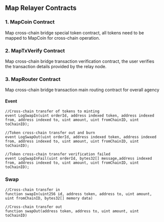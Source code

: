 ## Map Relayer Contracts

### 1.  MapCoin Contract

Map cross-chain bridge special token contract, all tokens need to be mapped to MapCoin for cross-chain operation.

### 2. MapTxVerify Contract

Map cross-chain bridge transaction verification contract, the user verifies the transaction details provided by the relay node.

### 3. MapRouter Contract

Map cross-chain bridge transaction main routing contract for overall agency

#### Event

```solidity
//Cross-chain transfer of tokens to minting
event LogSwapIn(uint orderId, address indexed token, address indexed from, address indexed to, uint amount, uint fromChainID, uint toChainID);

//Token cross-chain transfer out and burn
event LogSwapOut(uint orderId, address indexed token, address indexed from, address indexed to, uint amount, uint fromChainID, uint toChainID);

//Token cross-chain transfer verification failed
event LogSwapInFail(uint orderId, bytes32[] message,address indexed from, address indexed to, uint amount, uint fromChainID, uint toChainID);
```





### Swap

```solidity
//Cross-chain transfer in
function swapIn(uint256 id, address token, address to, uint amount, uint fromChainID, bytes32[] memory data) 

//Cross-chain transfer out
function swapOut(address token, address to, uint amount, uint toChainID)
```
